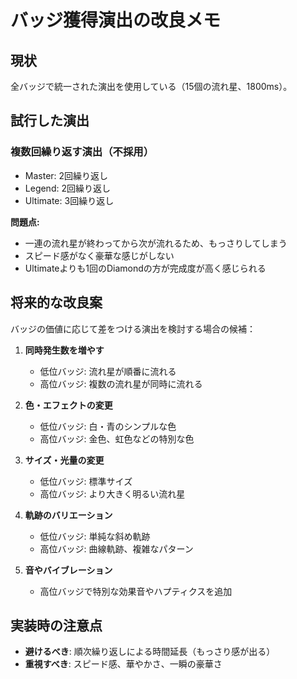 # バッジ獲得演出の改良メモ

## 現状

全バッジで統一された演出を使用している（15個の流れ星、1800ms）。

## 試行した演出

### 複数回繰り返す演出（不採用）

- Master: 2回繰り返し
- Legend: 2回繰り返し
- Ultimate: 3回繰り返し

**問題点:**
- 一連の流れ星が終わってから次が流れるため、もっさりしてしまう
- スピード感がなく豪華な感じがしない
- Ultimateよりも1回のDiamondの方が完成度が高く感じられる

## 将来的な改良案

バッジの価値に応じて差をつける演出を検討する場合の候補：

1. **同時発生数を増やす**
   - 低位バッジ: 流れ星が順番に流れる
   - 高位バッジ: 複数の流れ星が同時に流れる

2. **色・エフェクトの変更**
   - 低位バッジ: 白・青のシンプルな色
   - 高位バッジ: 金色、虹色などの特別な色

3. **サイズ・光量の変更**
   - 低位バッジ: 標準サイズ
   - 高位バッジ: より大きく明るい流れ星

4. **軌跡のバリエーション**
   - 低位バッジ: 単純な斜め軌跡
   - 高位バッジ: 曲線軌跡、複雑なパターン

5. **音やバイブレーション**
   - 高位バッジで特別な効果音やハプティクスを追加

## 実装時の注意点

- **避けるべき**: 順次繰り返しによる時間延長（もっさり感が出る）
- **重視すべき**: スピード感、華やかさ、一瞬の豪華さ
